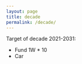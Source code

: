 ```yaml
---
layout: page
title: decade
permalink: /decade/
---
```


Target of decade 2021-2031:

- Fund 1W * 10
- Car
